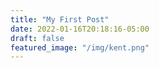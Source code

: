```yaml
---
title: "My First Post"
date: 2022-01-16T20:18:16-05:00
draft: false
featured_image: "/img/kent.png"
---
```

